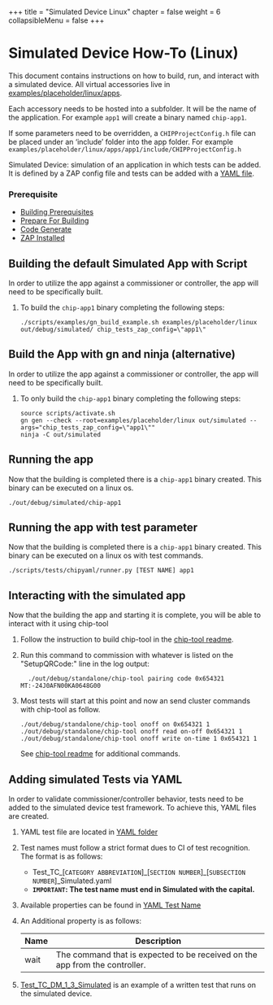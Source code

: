 +++
title = "Simulated Device Linux"
chapter = false
weight = 6
collapsibleMenu = false
+++

# Simulated Device How-To (Linux)

This document contains instructions on how to build, run, and interact with a
simulated device. All virtual accessories live in
[examples/placeholder/linux/apps](https://github.com/project-chip/connectedhomeip/tree/master/examples/placeholder/linux/apps).

Each accessory needs to be hosted into a subfolder. It will be the name of the
application. For example `app1` will create a binary named `chip-app1`.

If some parameters need to be overridden, a `CHIPProjectConfig.h` file can be
placed under an ‘include’ folder into the app folder. For example
`examples/placeholder/linux/apps/app1/include/CHIPProjectConfig.h`

Simulated Device: simulation of an application in which tests can be added. It
is defined by a ZAP config file and tests can be added with a
[YAML file](../../src/app/tests/suites/certification/Test_TC_DM_1_3_Simulated.yaml).

### Prerequisite

-   [Building Prerequisites](./BUILDING.md#prerequisites)
-   [Prepare For Building](./BUILDING.md#prepare-for-building)
-   [Code Generate](../zap_and_codegen/code_generation.md)
-   [ZAP Installed](../zap_and_codegen/code_generation.md#installing-zap-and-environment-variables)

## Building the default Simulated App with Script

In order to utilize the app against a commissioner or controller, the app will
need to be specifically built.

1. To build the `chip-app1` binary completing the following steps:

    ```
    ./scripts/examples/gn_build_example.sh examples/placeholder/linux out/debug/simulated/ chip_tests_zap_config=\"app1\"
    ```

## Build the App with gn and ninja (alternative)

In order to utilize the app against a commissioner or controller, the app will
need to be specifically built.

1. To only build the `chip-app1` binary completing the following steps:

    ```
    source scripts/activate.sh
    gn gen --check --root=examples/placeholder/linux out/simulated --args="chip_tests_zap_config=\"app1\""
    ninja -C out/simulated
    ```

## Running the app

Now that the building is completed there is a `chip-app1` binary created. This
binary can be executed on a linux os.

```
./out/debug/simulated/chip-app1
```

## Running the app with test parameter

Now that the building is completed there is a `chip-app1` binary created. This
binary can be executed on a linux os with test commands.

```
./scripts/tests/chipyaml/runner.py [TEST NAME] app1
```

## Interacting with the simulated app

Now that the building the app and starting it is complete, you will be able to
interact with it using chip-tool

1. Follow the instruction to build chip-tool in the
   [chip-tool readme](../../examples/chip-tool/README.md).

2. Run this command to commission with whatever is listed on the "SetupQRCode:"
   line in the log output:

    ```
      ./out/debug/standalone/chip-tool pairing code 0x654321 MT:-24J0AFN00KA0648G00
    ```

3. Most tests will start at this point and now an send cluster commands with
   chip-tool as follow.

    ```
    ./out/debug/standalone/chip-tool onoff on 0x654321 1
    ./out/debug/standalone/chip-tool onoff read on-off 0x654321 1
    ./out/debug/standalone/chip-tool onoff write on-time 1 0x654321 1
    ```

    See [chip-tool readme](../../examples/chip-tool/README.md) for additional
    commands.

## Adding simulated Tests via YAML

In order to validate commissioner/controller behavior, tests need to be added to
the simulated device test framework. To achieve this, YAML files are created.

1. YAML test file are located in
   [YAML folder](../../src/app/tests/suites/certification/)

2. Test names must follow a strict format dues to CI of test recognition. The
   format is as follows:

    - Test_TC\_[`CATEGORY ABBREVIATION`]\_[`SECTION NUMBER`]\_[`SUBSECTION
      NUMBER`]\_Simulated.yaml
    - <strong>`IMPORTANT`: The test name must end in Simulated with the
      capital.</strong>

3. Available properties can be found in
   [YAML Test Name](../../src/app/tests/suites/README.md)

4. An Additional property is as follows:

    | Name | Description                                                                 |
    | ---- | --------------------------------------------------------------------------- |
    | wait | The command that is expected to be received on the app from the controller. |

5. [Test_TC_DM_1_3_Simulated](../../src/app/tests/suites/certification/Test_TC_DM_1_3_Simulated.yaml)
   is an example of a written test that runs on the simulated device.
